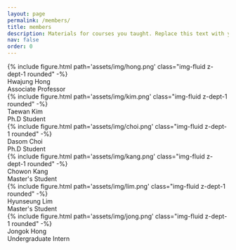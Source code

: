 ```yaml
---
layout: page
permalink: /members/
title: members
description: Materials for courses you taught. Replace this text with your description.
nav: false
order: 0
---
```


<!-- _pages/members.md -->
<div class="members">
    <div class="member">
        <div class="image">
            {% include figure.html 
            path='assets/img/hong.png'
            class="img-fluid z-dept-1 rounded" -%}
        </div>
        <div class="name">
            Hwajung Hong
        </div>
        <div class="position">
            Associate Professor
        </div>
    </div>
    <div class="member">
        <div class="image">
            {% include figure.html 
            path='assets/img/kim.png'
            class="img-fluid z-dept-1 rounded" -%}
        </div>
        <div class="name">
            Taewan Kim
        </div>
        <div class="position">
            Ph.D Student
        </div>
    </div>
    <div class="member">
        <div class="image">
            {% include figure.html 
            path='assets/img/choi.png'
            class="img-fluid z-dept-1 rounded" -%}
        </div>
        <div class="name">
            Dasom Choi
        </div>
        <div class="position">
            Ph.D Student
        </div>
    </div>
    <div class="member">
        <div class="image">
            {% include figure.html 
            path='assets/img/kang.png'
            class="img-fluid z-dept-1 rounded" -%}
        </div>
        <div class="name">
            Chowon Kang
        </div>
        <div class="position">
            Master's Student
        </div>
    </div>
    <div class="member">
        <div class="image">
            {% include figure.html 
            path='assets/img/lim.png'
            class="img-fluid z-dept-1 rounded" -%}
        </div>
        <div class="name">
            Hyunseung Lim
        </div>
        <div class="position">
            Master's Student
        </div>
    </div>
    <div class="member">
        <div class="image">
            {% include figure.html 
            path='assets/img/jong.png'
            class="img-fluid z-dept-1 rounded" -%}
        </div>
        <div class="name">
            Jongok Hong
        </div>
        <div class="position">
            Undergraduate Intern
        </div>
    </div>
</div>